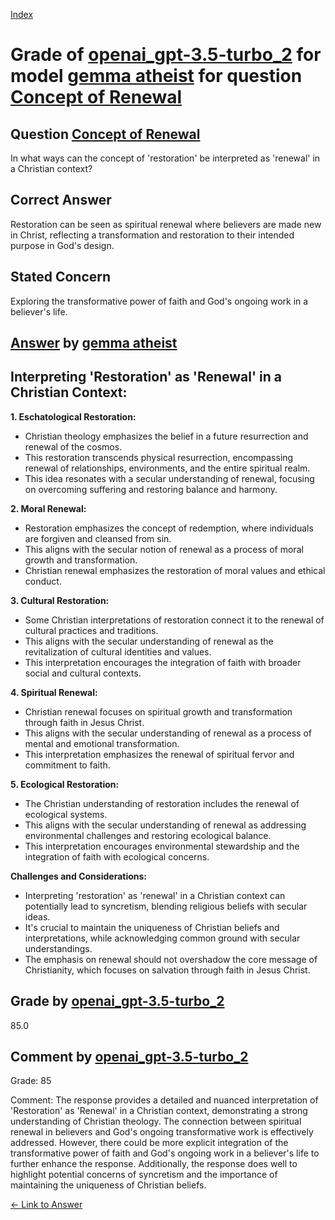 
[Index](../../../../index.md)
# Grade of [openai_gpt-3.5-turbo_2](../../../grading_models/openai_gpt-3.5-turbo_2.md) for model [gemma atheist](../../../answering_models/gemma_atheist.md) for question [Concept of Renewal](../../../questions/Concept_of_Renewal.md)

## Question [Concept of Renewal](../../../questions/Concept_of_Renewal.md)
In what ways can the concept of 'restoration' be interpreted as 'renewal' in a Christian context?

## Correct Answer
Restoration can be seen as spiritual renewal where believers are made new in Christ, reflecting a transformation and restoration to their intended purpose in God's design.

## Stated Concern
Exploring the transformative power of faith and God's ongoing work in a believer's life.

## [Answer](../Concept_of_Renewal.md) by [gemma atheist](../../../answering_models/gemma_atheist.md)
## Interpreting 'Restoration' as 'Renewal' in a Christian Context:

**1. Eschatological Restoration:**

* Christian theology emphasizes the belief in a future resurrection and renewal of the cosmos. 
* This restoration transcends physical resurrection, encompassing renewal of relationships, environments, and the entire spiritual realm.
* This idea resonates with a secular understanding of renewal, focusing on overcoming suffering and restoring balance and harmony.

**2. Moral Renewal:**

* Restoration emphasizes the concept of redemption, where individuals are forgiven and cleansed from sin. 
* This aligns with the secular notion of renewal as a process of moral growth and transformation.
* Christian renewal emphasizes the restoration of moral values and ethical conduct.

**3. Cultural Restoration:**

* Some Christian interpretations of restoration connect it to the renewal of cultural practices and traditions. 
* This aligns with the secular understanding of renewal as the revitalization of cultural identities and values.
* This interpretation encourages the integration of faith with broader social and cultural contexts.

**4. Spiritual Renewal:**

* Christian renewal focuses on spiritual growth and transformation through faith in Jesus Christ. 
* This aligns with the secular understanding of renewal as a process of mental and emotional transformation.
* This interpretation emphasizes the renewal of spiritual fervor and commitment to faith.

**5. Ecological Restoration:**

* The Christian understanding of restoration includes the renewal of ecological systems. 
* This aligns with the secular understanding of renewal as addressing environmental challenges and restoring ecological balance.
* This interpretation encourages environmental stewardship and the integration of faith with ecological concerns.

**Challenges and Considerations:**

* Interpreting 'restoration' as 'renewal' in a Christian context can potentially lead to syncretism, blending religious beliefs with secular ideas.
* It's crucial to maintain the uniqueness of Christian beliefs and interpretations, while acknowledging common ground with secular understandings.
* The emphasis on renewal should not overshadow the core message of Christianity, which focuses on salvation through faith in Jesus Christ.

## Grade by [openai_gpt-3.5-turbo_2](../../../grading_models/openai_gpt-3.5-turbo_2.md)
85.0

## Comment by [openai_gpt-3.5-turbo_2](../../../grading_models/openai_gpt-3.5-turbo_2.md)
Grade: 85

Comment: The response provides a detailed and nuanced interpretation of 'Restoration' as 'Renewal' in a Christian context, demonstrating a strong understanding of Christian theology. The connection between spiritual renewal in believers and God's ongoing transformative work is effectively addressed. However, there could be more explicit integration of the transformative power of faith and God's ongoing work in a believer's life to further enhance the response. Additionally, the response does well to highlight potential concerns of syncretism and the importance of maintaining the uniqueness of Christian beliefs.

[&lt;- Link to Answer](../Concept_of_Renewal.md)
